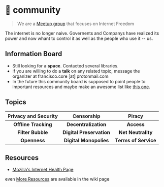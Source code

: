 # 📜 community
> We are a [Meetup group](https://www.meetup.com/Internet-Freedom-Lisbon/) that focuses on Internet Freedom

The internet is no longer naive. Governents and Companys have realized its power and now whant to control it as well as the people who use it -- us.



## Information Board

* Still looking for a **space**. Contacted several libraries.
* If you are willing to do a **talk** on any related topic, message the organizer at francisco.core [at] protonmail.com
* In the future this community board is supposed to point people to important resources and maybe make an awesome list like [this one](https://github.com/drewrwilson/toolsforactivism).

## Topics

|Privacy and Security  |        Censorship        |        Piracy        |
| :------------------: | :----------------------: | :------------------: |
| **Offline Tracking** |   **Decentralization**   |      **Access**      |
|  **Filter Bubble**   | **Digital Preservation** |  **Net Neutrality**  |
|     **Openness**     |  **Digital Monopolies**  | **Terms of Service** |

## Resources
+ [Mozilla's Internet Health Page](https://www.mozilla.org/en-US/internet-health/)

even [More Resources](https://github.com/Internet-Freedom-Lx/community/wiki/Documents-and-Essays) are available in the wiki page
